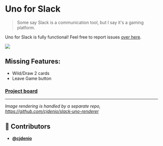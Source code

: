 <!-- DO NOT REMOVE - contributor_list:data:start:["cjdenio"]:end -->

# Uno for Slack

> Some say Slack is a communication tool, but I say it's a gaming platform.

Uno for Slack is fully functional! Feel free to report issues [over here](https://github.com/cjdenio/slack-uno/issues).

![](https://cloud-cfqwrizot.vercel.app/image.png)

## Missing Features:

- Wild/Draw 2 cards
- Leave Game button

### [Project board](https://github.com/cjdenio/slack-uno/projects/1)

---

_Image rendering is handled by a separate repo, https://github.com/cjdenio/slack-uno-renderer_

<!-- DO NOT REMOVE - contributor_list:start -->

## 👥 Contributors

- **[@cjdenio](https://github.com/cjdenio)**

<!-- DO NOT REMOVE - contributor_list:end -->
